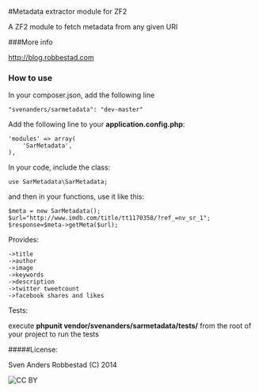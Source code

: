 #Metadata extractor module for ZF2

A ZF2 module to fetch metadata from any given URI

###More info

http://blog.robbestad.com

### How to use

In your composer.json, add the following line

    "svenanders/sarmetadata": "dev-master"

Add the following line to your **application.config.php**:

    'modules' => array(
        'SarMetadata',
    ),
  
In your code, include the class:

    use SarMetadata\SarMetadata;

and then in your functions, use it like this:

    $meta = new SarMetadata();
    $url="http://www.imdb.com/title/tt1170358/?ref_=nv_sr_1";
    $response=$meta->getMeta($url);

Provides:

    ->title
    ->author
    ->image
    ->keywords
    ->description
    ->twitter tweetcount
    ->facebook shares and likes

Tests: 

execute **phpunit vendor/svenanders/sarmetadata/tests/** from the root of your project to run the tests

#####License:

Sven Anders Robbestad (C) 2014

<img src="http://i.creativecommons.org/l/by/3.0/88x31.png" alt="CC BY">

